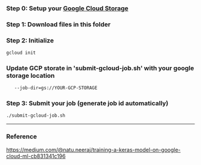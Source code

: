 ### Step 0: Setup your [Google Cloud Storage](https://cloud.google.com/storage/)

### Step 1: Download files in this folder

### Step 2: Initialize
```bash
gcloud init
```

### Update GCP storate in 'submit-gcloud-job.sh' with your google storage location
```bash
   --job-dir=gs://YOUR-GCP-STORAGE 
```

### Step 3: Submit your job (generate job id automatically)
```bash
./submit-gcloud-job.sh
```
----------
### Reference  
https://medium.com/@natu.neeraj/training-a-keras-model-on-google-cloud-ml-cb831341c196
